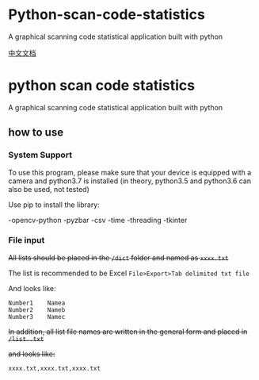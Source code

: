 # Python-scan-code-statistics
A graphical scanning code statistical application built with python

[中文文档](README_ZH.md)

# python scan code statistics
A graphical scanning code statistical application built with python

## how to use

### System Support

To use this program, please make sure that your device is equipped with a camera and python3.7 is installed (in theory, python3.5 and python3.6 can also be used, not tested)

Use pip to install the library:

-opencv-python
-pyzbar
-csv
-time
-threading
-tkinter

### File input

~~All lists should be placed in the `/dict` folder and named as `xxxx.txt`~~

The list is recommended to be Excel `File>Export>Tab delimited txt file`

And looks like:
```
Number1    Namea
Number2    Nameb
Number3    Namec
```

~~In addition, all list file names are written in the general form and placed in `/list..txt`~~

~~and looks like:~~
```
xxxx.txt,xxxx.txt,xxxx.txt
``` 
